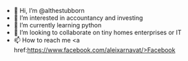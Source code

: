 - 👋 Hi, I’m @althestubborn
- 👀 I’m interested in accountancy and investing
- 🌱 I’m currently learning python
- 💞️ I’m looking to collaborate on tiny homes enterprises or IT  
- 📫 How to reach me <a href:https://www.facebook.com/aleixarnavat/>Facebook</a>

<!---
althestubborn/althestubborn is a ✨ special ✨ repository because its `README.md` (this file) appears on your GitHub profile.
You can click the Preview link to take a look at your changes.
--->
